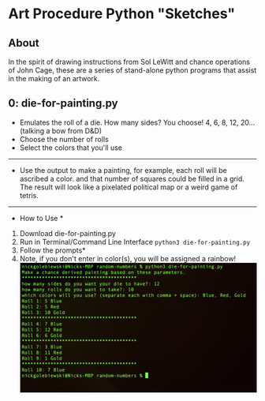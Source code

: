 # Art Procedure Python "Sketches"

## About

In the spirit of drawing instructions from Sol LeWitt and chance operations of John Cage,
these are a series of stand-alone python programs that assist in the making of an artwork. 

## 0: die-for-painting.py

- Emulates the roll of a die. How many sides? You choose! 4, 6, 8, 12, 20...(talking a bow from D&D)
- Choose the number of rolls
- Select the colors that you'll use
---
- Use the output to make a painting, for example, each roll will be ascribed a color. and 
that number of squares could be filled in a grid. The result will look like a pixelated political map 
or a weird game of tetris.
---
* How to Use *
1. Download die-for-painting.py
2. Run in Terminal/Command Line Interface `python3 die-for-painting.py`
3. Follow the prompts*
4. Note, if you don't enter in color(s), you will be assigned a rainbow!
![screenshot of terminal running through die-for-painting.py](/images/die-for-painting.png)